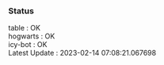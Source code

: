 ### Status


table : OK  
hogwarts : OK  
icy-bot : OK  
Latest Update : 2023-02-14 07:08:21.067698

